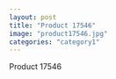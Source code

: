 ```yaml
---
layout: post
title: "Product 17546"
image: "product17546.jpg"
categories: "category1"
---
```

Product 17546
